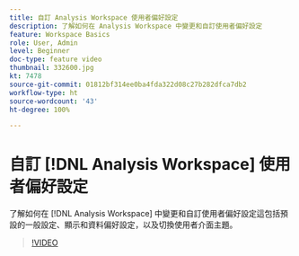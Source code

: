 ```yaml
---
title: 自訂 Analysis Workspace 使用者偏好設定
description: 了解如何在 Analysis Workspace 中變更和自訂使用者偏好設定
feature: Workspace Basics
role: User, Admin
level: Beginner
doc-type: feature video
thumbnail: 332600.jpg
kt: 7478
source-git-commit: 01812bf314ee0ba4fda322d08c27b282dfca7db2
workflow-type: ht
source-wordcount: '43'
ht-degree: 100%

---
```



# 自訂 [!DNL Analysis Workspace] 使用者偏好設定

了解如何在 [!DNL Analysis Workspace] 中變更和自訂使用者偏好設定這包括預設的一般設定、顯示和資料偏好設定，以及切換使用者介面主題。

>[!VIDEO](https://video.tv.adobe.com/v/332600/?quality=12&learn=on)
